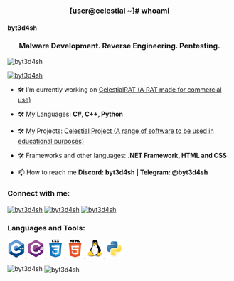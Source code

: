 <h3 align="center" font-size="14">[user@celestial ~]# whoami</h3>
<h4 align="left">byt3d4sh</h4>
<h3 align="center">Malware Development. Reverse Engineering. Pentesting.</h3>

<p align="left"> <img src="https://komarev.com/ghpvc/?username=byt3d4sh&label=Profile%20views&color=0e75b6&style=flat" alt="byt3d4sh" /> </p>

<p align="left"> <a href="https://github.com/ryo-ma/github-profile-trophy"><img src="https://github-profile-trophy.vercel.app/?username=byt3d4sh" alt="byt3d4sh" /></a> </p>

- 🛠️ I’m currently working on [CelestialRAT (A RAT made for commercial use)](https://discord.gg/celestial-project)

- 🛠️ My Languages: **C#, C++, Python**

- 🛠️ My Projects: [Celestial Project (A range of software to be used in educational purposes)](https://discord.gg/celestial-project)

- 🛠️ Frameworks and other languages: **.NET Framework, HTML and CSS**

- 📫 How to reach me **Discord: byt3d4sh | Telegram: @byt3d4sh**

<h3 align="left">Connect with me:</h3>
<p align="left">
<a href="https://twitter.com/byt3d4sh" target="blank"><img align="center" src="https://raw.githubusercontent.com/rahuldkjain/github-profile-readme-generator/master/src/images/icons/Social/twitter.svg" alt="byt3d4sh" height="30" width="40" /></a>
<a href="https://www.leetcode.com/byt3d4sh" target="blank"><img align="center" src="https://raw.githubusercontent.com/rahuldkjain/github-profile-readme-generator/master/src/images/icons/Social/leet-code.svg" alt="byt3d4sh" height="30" width="40" /></a>
<a href="https://discord.gg/byt3d4sh" target="blank"><img align="center" src="https://raw.githubusercontent.com/rahuldkjain/github-profile-readme-generator/master/src/images/icons/Social/discord.svg" alt="byt3d4sh" height="30" width="40" /></a>
</p>

<h3 align="left">Languages and Tools:</h3>
<p align="left"> <a href="https://www.w3schools.com/cpp/" target="_blank" rel="noreferrer"> <img src="https://raw.githubusercontent.com/devicons/devicon/master/icons/cplusplus/cplusplus-original.svg" alt="cplusplus" width="40" height="40"/> </a> <a href="https://www.w3schools.com/cs/" target="_blank" rel="noreferrer"> <img src="https://raw.githubusercontent.com/devicons/devicon/master/icons/csharp/csharp-original.svg" alt="csharp" width="40" height="40"/> </a> <a href="https://www.w3schools.com/css/" target="_blank" rel="noreferrer"> <img src="https://raw.githubusercontent.com/devicons/devicon/master/icons/css3/css3-original-wordmark.svg" alt="css3" width="40" height="40"/> </a> <a href="https://www.w3.org/html/" target="_blank" rel="noreferrer"> <img src="https://raw.githubusercontent.com/devicons/devicon/master/icons/html5/html5-original-wordmark.svg" alt="html5" width="40" height="40"/> </a> <a href="https://www.linux.org/" target="_blank" rel="noreferrer"> <img src="https://raw.githubusercontent.com/devicons/devicon/master/icons/linux/linux-original.svg" alt="linux" width="40" height="40"/> </a> <a href="https://www.python.org" target="_blank" rel="noreferrer"> <img src="https://raw.githubusercontent.com/devicons/devicon/master/icons/python/python-original.svg" alt="python" width="40" height="40"/> </a> </p>

<p><img align="left" src="https://github-readme-stats.vercel.app/api/top-langs?username=byt3d4sh&show_icons=true&locale=en&layout=compact" alt="byt3d4sh" /></p>

<p>&nbsp;<img align="center" src="https://github-readme-stats.vercel.app/api?username=byt3d4sh&show_icons=true&locale=en" alt="byt3d4sh" /></p>

<!--<p><img align="center" src="https://github-readme-streak-stats.herokuapp.com/?user=byt3d4sh&" alt="byt3d4sh" /></p>-->
